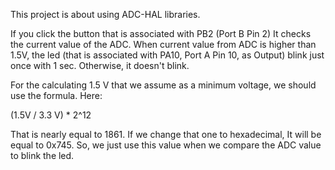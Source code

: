 This project is about using ADC-HAL libraries.

If you click the button that is associated with PB2 (Port B Pin 2) It checks the current value of the ADC.
When current value from ADC is higher than 1.5V, the led (that is associated with PA10, Port A Pin 10, as Output) blink just once with 1 sec.
Otherwise, it doesn't blink.

For the calculating 1.5 V that we assume as a minimum voltage, we should use the formula. Here:

(1.5V / 3.3 V) \* 2^12

That is nearly equal to 1861. If we change that one to hexadecimal, It will be equal to 0x745.
So, we just use this value when we compare the ADC value to blink the led.
